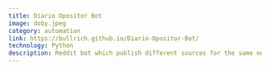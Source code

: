 ```yaml
---
title: Diario Opositor Bot
image: doby.jpeg
category: automation
link: https://bullrich.github.io/Diario-Opositor-Bot/
technology: Python
description: Reddit bot which publish different sources for the same news
---
```

